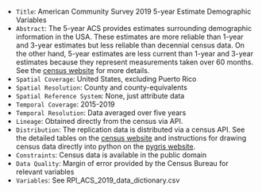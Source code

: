 - `Title`: American Community Survey 2019 5-year Estimate Demographic Variables
- `Abstract`: The 5-year ACS provides estimates surrounding demographic information in the USA. These estimates are more reliable than 1-year and 3-year estimates but less reliable than decennial census data. On the other hand, 5-year estimates are less current than 1-year and 3-year estimates because they represent measurements taken over 60 months. See the [census website](https://www.census.gov/programs-surveys/acs/guidance/estimates.html) for more details.
- `Spatial Coverage`: United States, excluding Puerto Rico
- `Spatial Resolution`: County and county-equivalents
- `Spatial Reference System`: None, just attribute data
- `Temporal Coverage`: 2015-2019
- `Temporal Resolution`: Data averaged over five years
- `Lineage`: Obtained directly from the census via API.
- `Distribution`: The replication data is distributed via a census API. See the detailed tables on the [census website](https://www.census.gov/data/developers/data-sets/acs-5year/2019.html) and instructions for drawing census data directly into python on the [pygris website](https://walker-data.com/pygris/).
- `Constraints`: Census data is available in the public domain
- `Data Quality`: Margin of error provided by the Census Bureau for relevant variables
- `Variables`:  See RPl_ACS_2019_data_dictionary.csv
